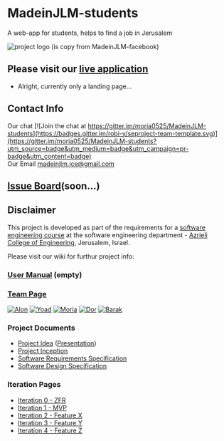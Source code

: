 # MadeinJLM-students
A web-app for students, helps to find a job in Jerusalem


![project logo (is copy from MadeinJLM-facebook)](https://github.com/moria0525/MadeinJLM-students/blob/master/logo.png)

## Please visit our [live application](https://demo.reactstarterkit.com/)
- Alright, currently only a landing page...

## Contact Info
Our chat
[![Join the chat at https://gitter.im/moria0525/MadeinJLM-students](https://badges.gitter.im/robi-y/seproject-team-template.svg)](https://gitter.im/moria0525/MadeinJLM-students?utm_source=badge&utm_medium=badge&utm_campaign=pr-badge&utm_content=badge)
<br />
Our Email
madeinjlm.jce@gmail.com


## [Issue Board](https://huboard.com/robi-y/seproject-team-template#/)(soon...)

## Disclaimer
This project is developed as part of the requirements for a [software engineering course](https://github.com/jce-il/se-class/wiki) at the software engineering department - [Azrieli College of Engineering](http://www.jce.ac.il/), Jerusalem, Israel.

Please visit our wiki for furthur project info: 

### [User Manual](../../wiki/user-manual) (empty)

### [Team Page](../../wiki/team)
[![Alon](https://avatars1.githubusercontent.com/u/17544440?v=3&s=80)](https://github.com/alonshmilo)
[![Yoad](https://avatars3.githubusercontent.com/u/17547266?v=3&s=80)](https://github.com/sh00ki)
[![Moria](https://avatars1.githubusercontent.com/u/17547064?v=3&s=10)](https://github.com/moria0525)
[![Dor](https://avatars1.githubusercontent.com/u/17564511?v=3&s=80)](https://github.com/Dor-H)
[![Barak](https://avatars2.githubusercontent.com/u/9195309?v=3&s=80)](https://github.com/Think-Smart)

### Project Documents
- [Project Idea](docs/idea.pdf) ([Presentation](docs/idea-slides.pdf))
- [Project Inception](../../wiki/inception)
- [Software Requirements Specification](../../wiki/srs)
- [Software Design Specification](../../wiki/sds)

### Iteration Pages
- [Iteration 0 - ZFR](../../wiki/iter0-zfr)
- [Iteration 1 - MVP]()
- [Iteration 2 - Feature X]()
- [Iteration 3 - Feature Y]()
- [Iteration 4 - Feature Z]()



